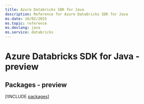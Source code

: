 ```yaml
---
title: Azure Databricks SDK for Java
description: Reference for Azure Databricks SDK for Java
ms.date: 10/02/2025
ms.topic: reference
ms.devlang: java
ms.service: databricks
---
```

# Azure Databricks SDK for Java - preview
## Packages - preview
[!INCLUDE [packages](databricks-index.md)]